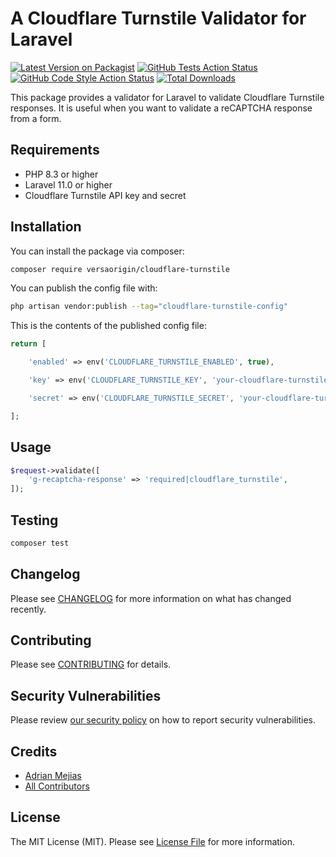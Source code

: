 # A Cloudflare Turnstile Validator for Laravel

[![Latest Version on Packagist](https://img.shields.io/packagist/v/versaorigin/cloudflare-turnstile.svg?style=flat-square)](https://packagist.org/packages/versaorigin/cloudflare-turnstile)
[![GitHub Tests Action Status](https://img.shields.io/github/actions/workflow/status/versaorigin/cloudflare-turnstile/run-tests.yml?branch=main&label=tests&style=flat-square)](https://github.com/versaorigin/cloudflare-turnstile/actions?query=workflow%3Arun-tests+branch%3Amain)
[![GitHub Code Style Action Status](https://img.shields.io/github/actions/workflow/status/versaorigin/cloudflare-turnstile/fix-php-code-style-issues.yml?branch=main&label=code%20style&style=flat-square)](https://github.com/versaorigin/cloudflare-turnstile/actions?query=workflow%3A"Fix+PHP+code+style+issues"+branch%3Amain)
[![Total Downloads](https://img.shields.io/packagist/dt/versaorigin/cloudflare-turnstile.svg?style=flat-square)](https://packagist.org/packages/versaorigin/cloudflare-turnstile)

This package provides a validator for Laravel to validate Cloudflare Turnstile responses. It is useful when you want to validate a reCAPTCHA response from a form.

## Requirements

- PHP 8.3 or higher
- Laravel 11.0 or higher
- Cloudflare Turnstile API key and secret

## Installation

You can install the package via composer:

```bash
composer require versaorigin/cloudflare-turnstile
```

You can publish the config file with:

```bash
php artisan vendor:publish --tag="cloudflare-turnstile-config"
```

This is the contents of the published config file:

```php
return [

    'enabled' => env('CLOUDFLARE_TURNSTILE_ENABLED', true),

    'key' => env('CLOUDFLARE_TURNSTILE_KEY', 'your-cloudflare-turnstile-key'),

    'secret' => env('CLOUDFLARE_TURNSTILE_SECRET', 'your-cloudflare-turnstile-secret'),

];
```

## Usage

```php
$request->validate([
    'g-recaptcha-response' => 'required|cloudflare_turnstile',
]);
```

## Testing

```bash
composer test
```

## Changelog

Please see [CHANGELOG](CHANGELOG.md) for more information on what has changed recently.

## Contributing

Please see [CONTRIBUTING](CONTRIBUTING.md) for details.

## Security Vulnerabilities

Please review [our security policy](../../security/policy) on how to report security vulnerabilities.

## Credits

- [Adrian Mejias](https://github.com/adrianmejias)
- [All Contributors](../../contributors)

## License

The MIT License (MIT). Please see [License File](LICENSE.md) for more information.
